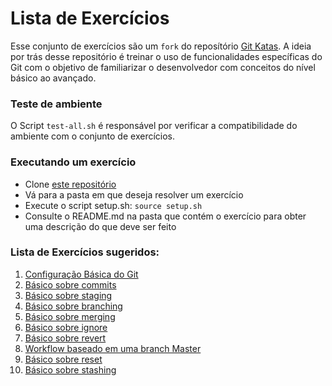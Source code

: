 # Lista de Exercícios

Esse conjunto de exercícios são um `fork` do reposítório [Git
Katas](https://github.com/eficode-academy/git-katas). A ideia por trás desse
repositório é treinar o uso de funcionalidades específicas do Git com o
objetivo de familiarizar o desenvolvedor com conceitos do nível básico ao
avançado.

### Teste de ambiente

O Script `test-all.sh` é responsável por verificar a compatibilidade do
ambiente com o conjunto de exercícios.

### Executando um exercício
* Clone [este repositório](https://github.com/ai2-education-fiep-turma-4/git-katas.git)
* Vá para a pasta em que deseja resolver um exercício
* Execute o script setup.sh: `source setup.sh`
* Consulte o README.md na pasta que contém o exercício para obter uma descrição do que deve ser feito


### Lista de Exercícios sugeridos:

1. [Configuração Básica do
   Git](https://github.com/ai2-education-fiep-turma-3/git-katas/tree/master/configure-git)
1. [Básico sobre commits](https://github.com/ai2-education-fiep-turma-3/git-katas/tree/master/basic-commits)
1. [Básico sobre
   staging](https://github.com/ai2-education-fiep-turma-3/git-katas/tree/master/basic-staging)
1. [Básico sobre branching](https://github.com/ai2-education-fiep-turma-3/git-katas/blob/master/basic-branching)
1. [Básico sobre merging](https://github.com/ai2-education-fiep-turma-3/git-katas/blob/master/ff-merge)
1. [Básico sobre ignore](https://github.com/ai2-education-fiep-turma-3/git-katas/tree/master/ignore)
1. [Básico sobre
   revert](https://github.com/ai2-education-fiep-turma-3/git-katas/tree/master/basic-revert)
1. [Workflow baseado em uma branch Master](https://github.com/ai2-education-fiep-turma-3/git-katas/tree/master/master-based-workflow)
1. [Básico sobre reset](https://github.com/ai2-education-fiep-turma-3/git-katas/blob/master/reset/)
1. [Básico sobre stashing](https://github.com/ai2-education-fiep-turma-3/git-katas/blob/master/basic-stashing)



